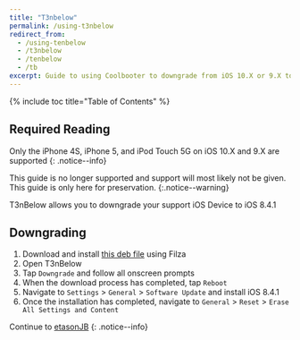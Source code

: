```yaml
---
title: "T3nbelow"
permalink: /using-t3nbelow
redirect_from:
  - /using-tenbelow
  - /t3nbelow
  - /tenbelow
  - /tb
excerpt: Guide to using Coolbooter to downgrade from iOS 10.X or 9.X to 8.4.1
---
```


{% include toc title="Table of Contents" %}

## Required Reading

Only the iPhone 4S, iPhone 5, and iPod Touch 5G on iOS 10.X and 9.X are supported
{: .notice--info}

This guide is no longer supported and support will most likely not be given. This guide is only here for preservation.
{:.notice--warning}

T3nBelow allows you to downgrade your support iOS Device to iOS 8.4.1

## Downgrading

1. Download and install <a href="https://github.com/tie1r1/repo/raw/master/debs/t3nbelow.deb" target="_blank">this deb file</a> using Filza
1. Open T3nBelow
1. Tap `Downgrade` and follow all onscreen prompts
1. When the download process has completed, tap `Reboot`
1. Navigate to `Settings` > `General` > `Software Update` and install iOS 8.4.1
1. Once the installation has completed, navigate to `General` > `Reset` > `Erase All Settings and Content`

Continue to [etasonJB](install-etasonjb)
{: .notice--info}
